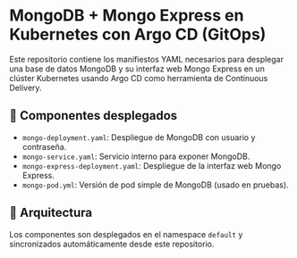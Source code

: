 # MongoDB + Mongo Express en Kubernetes con Argo CD (GitOps)

Este repositorio contiene los manifiestos YAML necesarios para desplegar una base de datos MongoDB y su interfaz web Mongo Express en un clúster Kubernetes usando Argo CD como herramienta de Continuous Delivery.

## 🚀 Componentes desplegados

- `mongo-deployment.yaml`: Despliegue de MongoDB con usuario y contraseña.
- `mongo-service.yaml`: Servicio interno para exponer MongoDB.
- `mongo-express-deployment.yaml`: Despliegue de la interfaz web Mongo Express.
- `mongo-pod.yml`: Versión de pod simple de MongoDB (usado en pruebas).

## 🧠 Arquitectura

Los componentes son desplegados en el namespace `default` y sincronizados automáticamente desde este repositorio.

